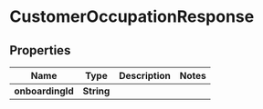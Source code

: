 

# CustomerOccupationResponse

## Properties

Name | Type | Description | Notes
------------ | ------------- | ------------- | -------------
**onboardingId** | **String** |  | 




